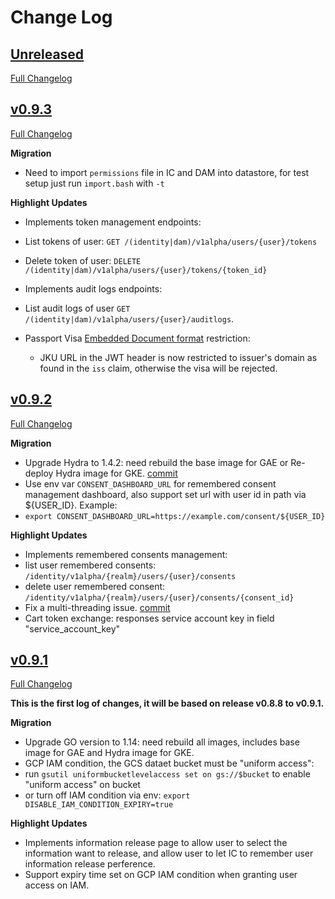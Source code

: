 # Change Log

## [Unreleased](https://github.com/GoogleCloudPlatform/healthcare-federated-access-services/tree/HEAD)

[Full Changelog](https://github.com/GoogleCloudPlatform/healthcare-federated-access-services/compare/v0.9.3...HEAD)

## [v0.9.3](https://github.com/GoogleCloudPlatform/healthcare-federated-access-services/tree/v0.9.3)

[Full Changelog](https://github.com/GoogleCloudPlatform/healthcare-federated-access-services/compare/v0.9.2...v0.9.3)

**Migration**

*  Need to import `permissions` file in IC and DAM into datastore, for test setup just run `import.bash` with `-t`

**Highlight Updates**

*  Implements token management endpoints:

  *  List tokens of user: `GET /(identity|dam)/v1alpha/users/{user}/tokens`
  *  Delete token of user: `DELETE /(identity|dam)/v1alpha/users/{user}/tokens/{token_id}`

*  Implements audit logs endpoints:

  *  List audit logs of user `GET /(identity|dam)/v1alpha/users/{user}/auditlogs`.

*  Passport Visa [Embedded Document format](https://github.com/ga4gh/data-security/blob/master/AAI/AAIConnectProfile.md#embedded-document-token-format) restriction:

     *  JKU URL in the JWT header is now restricted to issuer's domain as found in the `iss` claim, otherwise the visa will be rejected.

## [v0.9.2](https://github.com/GoogleCloudPlatform/healthcare-federated-access-services/tree/v0.9.2)

[Full Changelog](https://github.com/GoogleCloudPlatform/healthcare-federated-access-services/compare/v0.9.1...v0.9.2)

**Migration**

*  Upgrade Hydra to 1.4.2: need rebuild the base image for GAE or Re-deploy Hydra image for GKE. [commit](https://github.com/GoogleCloudPlatform/healthcare-federated-access-services/commit/d7e34f2c8c27de83e6c98620ca391b48a679e5b0)
*  Use env var `CONSENT_DASHBOARD_URL` for remembered consent management dashboard, also support set url with user id in path via ${USER_ID}. Example:
  *  `export CONSENT_DASHBOARD_URL=https://example.com/consent/${USER_ID}`

**Highlight Updates**

*  Implements remembered consents management:
  *  list user remembered consents: `/identity/v1alpha/{realm}/users/{user}/consents`
  *  delete user remembered consent: `/identity/v1alpha/{realm}/users/{user}/consents/{consent_id}`
*  Fix a multi-threading issue. [commit](https://github.com/GoogleCloudPlatform/healthcare-federated-access-services/commit/8aa9c49cc7cef5329bb1eef523b66573d864fe71)
*  Cart token exchange: responses service account key in field "service_account_key"

## [v0.9.1](https://github.com/GoogleCloudPlatform/healthcare-federated-access-services/tree/v0.9.1)

[Full Changelog](https://github.com/GoogleCloudPlatform/healthcare-federated-access-services/compare/v0.8.8...v0.9.1)

**This is the first log of changes, it will be based on release v0.8.8 to v0.9.1.**

**Migration**

*  Upgrade GO version to 1.14: need rebuild all images, includes base image for GAE and Hydra image for GKE.
*  GCP IAM condition, the GCS dataet bucket must be "uniform access":
  *  run `gsutil uniformbucketlevelaccess set on gs://$bucket` to enable "uniform access" on bucket
  *  or turn off IAM condition via env: `export DISABLE_IAM_CONDITION_EXPIRY=true`

**Highlight Updates**

*  Implements information release page to allow user to select the information want to release, and allow user to let IC to remember user information release perference.
*  Support expiry time set on GCP IAM condition when granting user access on IAM.
